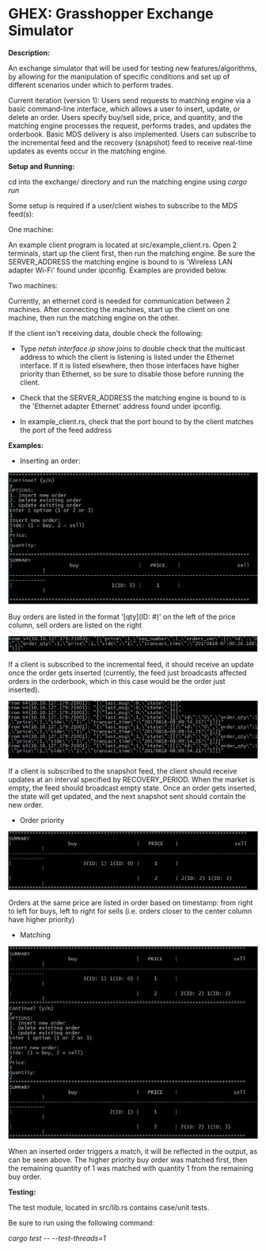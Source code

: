 # GHEX: Grasshopper Exchange Simulator


**Description:**

An exchange simulator that will be used for testing new features/algorithms, by allowing for the manipulation of specific conditions and set up of different scenarios under which to perform trades.

Current iteration (version 1): Users send requests to matching engine via a basic command-line interface, which allows a user to insert, update, or delete an order. Users specify buy/sell side, price, and quantity, and the matching engine processes the request, performs trades, and updates the orderbook. Basic MDS delivery is also implemented. Users can subscribe to the incremental feed and the recovery (snapshot) feed to receive real-time updates as events occur in the matching engine.


**Setup and Running:**

cd into the exchange/ directory and run the matching engine using *cargo run*

Some setup is required if a user/client wishes to subscribe to the MDS feed(s):

One machine:

An example client program is located at src/example_client.rs. Open 2 terminals, start up the client first, then run the matching engine. Be sure the SERVER_ADDRESS the matching engine is bound to is 'Wireless LAN adapter Wi-Fi' found under ipconfig. Examples are provided below.

Two machines:

Currently, an ethernet cord is needed for communication between 2 machines. After connecting the machines, start up the client on one machine, then run the matching engine on the other. 

If the client isn't receiving data, double check the following:

- Type *netsh interface ip show joins* to double check that the multicast address to which the client is listening is listed under the Ethernet interface. If it is listed elsewhere, then those interfaces have higher priority than Ethernet, so be sure to disable those before running the client.

- Check that the SERVER_ADDRESS the matching engine is bound to is the 'Ethernet adapter Ethernet' address found under ipconfig.

- In example_client.rs, check that the port bound to by the client matches the port of the feed address


**Examples:**

- Inserting an order:

![Alt text](/images/insert.png?raw=true)

Buy orders are listed in the format '[qty](ID: #)' on the left of the price column, sell orders are listed on the right

![Alt text](/images/insert_inc.PNG?raw=true)

If a client is subscribed to the incremental feed, it should receive an update once the order gets inserted (currently, the feed just broadcasts affected orders in the orderbook, which in this case would be the order just inserted).

![Alt text](/images/insert_snap.PNG?raw=true)

If a client is subscribed to the snapshot feed, the client should receive updates at an interval specified by RECOVERY_PERIOD. When the market is empty, the feed should broadcast empty state. Once an order gets inserted, the state will get updated, and the next snapshot sent should contain the new order.


- Order priority

![Alt text](/images/priority.PNG?raw=true)

Orders at the same price are listed in order based on timestamp: from right to left for buys, left to right for sells (i.e. orders closer to the center column have higher priority)


- Matching

![Alt text](/images/matching.PNG?raw=true)

When an inserted order triggers a match, it will be reflected in the output, as can be seen above. The higher priority buy order was matched first, then the remaining quantity of 1 was matched with quantity 1 from the remaining buy order.

**Testing:**

The test module, located in src/lib.rs contains case/unit tests. 

Be sure to run using the following command: 

*cargo test -- --test-threads=1*
